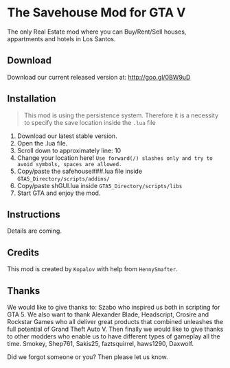 # The Savehouse Mod for GTA V
The only Real Estate mod where you can Buy/Rent/Sell houses, appartments and hotels in Los Santos.

## Download
Download our current released version at: http://goo.gl/0BW9uD

## Installation
>This mod is using the persistence system. Therefore it is a necessity to specify the save location inside the `.lua` file<br>

1. Download our latest stable version.
2. Open the .lua file.
3. Scroll down to approximately line: 10
4. Change your location here! `Use forward(/) slashes only and try to avoid symbols, spaces are allowed.`
5. Copy/paste the safehouse###.lua file inside `GTA5_Directory/scripts/addins/`
6. Copy/paste shGUI.lua inside `GTA5_Directory/scripts/libs`
7. Start GTA and enjoy the mod.

## Instructions
Details are coming.

## Credits
This mod is created by `Kopalov` with help from `HennySmafter`.

## Thanks
We would like to give thanks to:
Szabo who inspired us both in scripting for GTA 5. We also want to thank Alexander Blade, Headscript, Crosire and Rockstar Games who all deliver great products that combined unleashes the full potential of Grand Theft Auto V. Then finally we would like to give thanks to other modders who enable us to have different types of gameplay all the time. 
Smokey, Shep761, Sakis25, faztsquirrel, haws1290, Daxwolf.

Did we forgot someone or you? Then please let us know.

